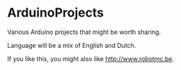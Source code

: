 # ArduinoProjects
Various Arduino projects that might be worth sharing.

Language will be a mix of English and Dutch.

If you like this, you might also like http://www.robotmc.be.
